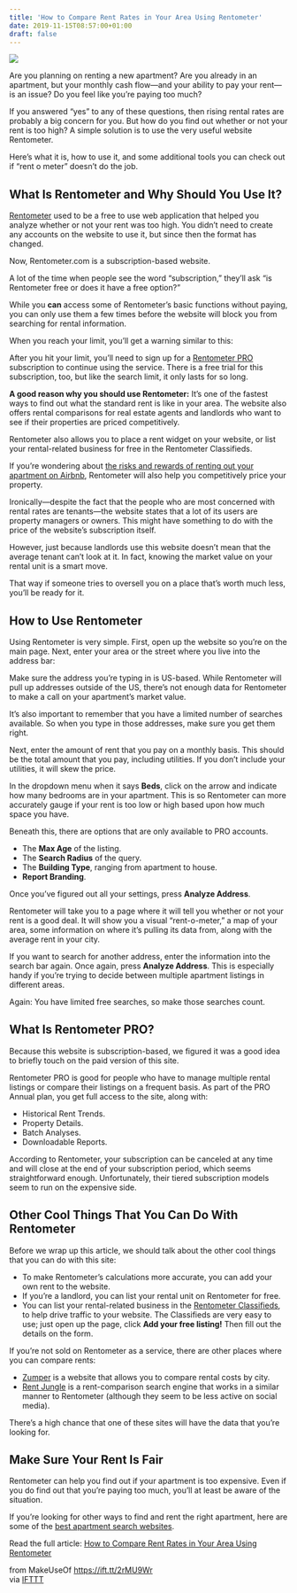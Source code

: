 ```yaml
---
title: 'How to Compare Rent Rates in Your Area Using Rentometer'
date: 2019-11-15T08:57:00+01:00
draft: false
---
```


![](https://static.makeuseof.com/wp-content/uploads/2007/08/rentometer-apartment-rental-comparison-tool-featured.jpg)

Are you planning on renting a new apartment? Are you already in an apartment, but your monthly cash flow—and your ability to pay your rent—is an issue? Do you feel like you’re paying too much?

If you answered “yes” to any of these questions, then rising rental rates are probably a big concern for you. But how do you find out whether or not your rent is too high? A simple solution is to use the very useful website Rentometer.

Here’s what it is, how to use it, and some additional tools you can check out if “rent o meter” doesn’t do the job.

What Is Rentometer and Why Should You Use It?
---------------------------------------------

[Rentometer](http://www.rentometer.com/) used to be a free to use web application that helped you analyze whether or not your rent was too high. You didn’t need to create any accounts on the website to use it, but since then the format has changed.

Now, Rentometer.com is a subscription-based website.

A lot of the time when people see the word “subscription,” they’ll ask “is Rentometer free or does it have a free option?”

While you **can** access some of Rentometer’s basic functions without paying, you can only use them a few times before the website will block you from searching for rental information.

When you reach your limit, you’ll get a warning similar to this:

After you hit your limit, you’ll need to sign up for a [Rentometer PRO](https://www.rentometer.com/pro) subscription to continue using the service. There is a free trial for this subscription, too, but like the search limit, it only lasts for so long.

**A good reason why you should use Rentometer:** It’s one of the fastest ways to find out what the standard rent is like in your area. The website also offers rental comparisons for real estate agents and landlords who want to see if their properties are priced competitively.

Rentometer also allows you to place a rent widget on your website, or list your rental-related business for free in the Rentometer Classifieds.

If you’re wondering about [the risks and rewards of renting out your apartment on Airbnb](//www.makeuseof.com/tag/risks-rewards-renting-apartment-airbnb/), Rentometer will also help you competitively price your property.

Ironically—despite the fact that the people who are most concerned with rental rates are tenants—the website states that a lot of its users are property managers or owners. This might have something to do with the price of the website’s subscription itself.

However, just because landlords use this website doesn’t mean that the average tenant can’t look at it. In fact, knowing the market value on your rental unit is a smart move.

That way if someone tries to oversell you on a place that’s worth much less, you’ll be ready for it.

How to Use Rentometer
---------------------

Using Rentometer is very simple. First, open up the website so you’re on the main page. Next, enter your area or the street where you live into the address bar:

Make sure the address you’re typing in is US-based. While Rentometer will pull up addresses outside of the US, there’s not enough data for Rentometer to make a call on your apartment’s market value.

It’s also important to remember that you have a limited number of searches available. So when you type in those addresses, make sure you get them right.

Next, enter the amount of rent that you pay on a monthly basis. This should be the total amount that you pay, including utilities. If you don’t include your utilities, it will skew the price.

In the dropdown menu when it says **Beds**, click on the arrow and indicate how many bedrooms are in your apartment. This is so Rentometer can more accurately gauge if your rent is too low or high based upon how much space you have.

Beneath this, there are options that are only available to PRO accounts.

*   The **Max Age** of the listing.
*   The **Search Radius** of the query.
*   The **Building Type**, ranging from apartment to house.
*   **Report Branding**.

Once you’ve figured out all your settings, press **Analyze Address**.

Rentometer will take you to a page where it will tell you whether or not your rent is a good deal. It will show you a visual “rent-o-meter,” a map of your area, some information on where it’s pulling its data from, along with the average rent in your city.

If you want to search for another address, enter the information into the search bar again. Once again, press **Analyze Address**. This is especially handy if you’re trying to decide between multiple apartment listings in different areas.

Again: You have limited free searches, so make those searches count.

What Is Rentometer PRO?
-----------------------

Because this website is subscription-based, we figured it was a good idea to briefly touch on the paid version of this site.

Rentometer PRO is good for people who have to manage multiple rental listings or compare their listings on a frequent basis. As part of the PRO Annual plan, you get full access to the site, along with:

*   Historical Rent Trends.
*   Property Details.
*   Batch Analyses.
*   Downloadable Reports.

According to Rentometer, your subscription can be canceled at any time and will close at the end of your subscription period, which seems straightforward enough. Unfortunately, their tiered subscription models seem to run on the expensive side.

Other Cool Things That You Can Do With Rentometer
-------------------------------------------------

Before we wrap up this article, we should talk about the other cool things that you can do with this site:

*   To make Rentometer’s calculations more accurate, you can add your own rent to the website.
*   If you’re a landlord, you can list your rental unit on Rentometer for free.
*   You can list your rental-related business in the [Rentometer Classifieds](https://www.rentometer.com/pages/classifieds), to help drive traffic to your website. The Classifieds are very easy to use; just open up the page, click **Add your free listing!** Then fill out the details on the form.

If you’re not sold on Rentometer as a service, there are other places where you can compare rents:

*   [Zumper](https://www.zumper.com/research/average-rent) is a website that allows you to compare rental costs by city.
*   [Rent Jungle](https://www.rentjungle.com/comparerent) is a rent-comparison search engine that works in a similar manner to Rentometer (although they seem to be less active on social media).

There’s a high chance that one of these sites will have the data that you’re looking for.

Make Sure Your Rent Is Fair
---------------------------

Rentometer can help you find out if your apartment is too expensive. Even if you do find out that you’re paying too much, you’ll at least be aware of the situation.

If you’re looking for other ways to find and rent the right apartment, here are some of the [best apartment search websites](//www.makeuseof.com/tag/top-5-us-apartment-search-websites/).

Read the full article: [How to Compare Rent Rates in Your Area Using Rentometer](https://www.makeuseof.com/tag/rentometer/)

  
  
from MakeUseOf https://ift.tt/2rMU9Wr  
via [IFTTT](https://ifttt.com/?ref=da&site=blogger)